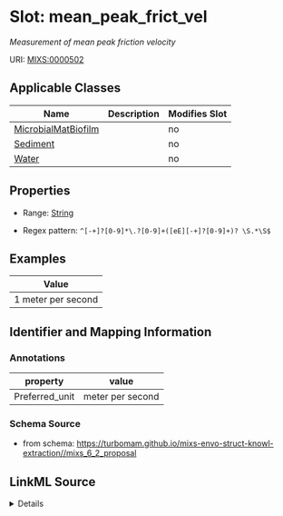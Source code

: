 # Slot: mean_peak_frict_vel


_Measurement of mean peak friction velocity_



URI: [MIXS:0000502](https://w3id.org/mixs/0000502)



<!-- no inheritance hierarchy -->




## Applicable Classes

| Name | Description | Modifies Slot |
| --- | --- | --- |
[MicrobialMatBiofilm](MicrobialMatBiofilm.md) |  |  no  |
[Sediment](Sediment.md) |  |  no  |
[Water](Water.md) |  |  no  |







## Properties

* Range: [String](String.md)

* Regex pattern: `^[-+]?[0-9]*\.?[0-9]+([eE][-+]?[0-9]+)? \S.*\S$`






## Examples

| Value |
| --- |
| 1 meter per second |

## Identifier and Mapping Information





### Annotations

| property | value |
| --- | --- |
| Preferred_unit | meter per second |



### Schema Source


* from schema: https://turbomam.github.io/mixs-envo-struct-knowl-extraction//mixs_6_2_proposal




## LinkML Source

<details>
```yaml
name: mean_peak_frict_vel
annotations:
  Preferred_unit:
    tag: Preferred_unit
    value: meter per second
description: Measurement of mean peak friction velocity
title: mean peak friction velocity
notes:
- mean
- peak
- velocity
examples:
- value: 1 meter per second
from_schema: https://turbomam.github.io/mixs-envo-struct-knowl-extraction//mixs_6_2_proposal
rank: 1000
slot_uri: MIXS:0000502
multivalued: false
alias: mean_peak_frict_vel
domain_of:
- MicrobialMatBiofilm
- Sediment
- Water
range: string
required: false
recommended: false
pattern: ^[-+]?[0-9]*\.?[0-9]+([eE][-+]?[0-9]+)? \S.*\S$

```
</details>